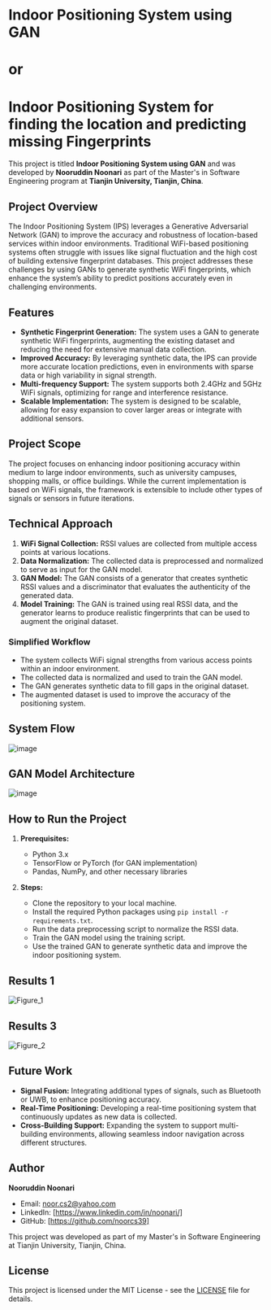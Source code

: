 # Indoor Positioning System using GAN
# or
# Indoor Positioning System for finding the location and predicting missing Fingerprints

This project is titled **Indoor Positioning System using GAN** and was developed by **Nooruddin Noonari** as part of the Master's in Software Engineering program at **Tianjin University, Tianjin, China**.

## Project Overview

The Indoor Positioning System (IPS) leverages a Generative Adversarial Network (GAN) to improve the accuracy and robustness of location-based services within indoor environments. Traditional WiFi-based positioning systems often struggle with issues like signal fluctuation and the high cost of building extensive fingerprint databases. This project addresses these challenges by using GANs to generate synthetic WiFi fingerprints, which enhance the system’s ability to predict positions accurately even in challenging environments.

## Features

- **Synthetic Fingerprint Generation:** The system uses a GAN to generate synthetic WiFi fingerprints, augmenting the existing dataset and reducing the need for extensive manual data collection.
- **Improved Accuracy:** By leveraging synthetic data, the IPS can provide more accurate location predictions, even in environments with sparse data or high variability in signal strength.
- **Multi-frequency Support:** The system supports both 2.4GHz and 5GHz WiFi signals, optimizing for range and interference resistance.
- **Scalable Implementation:** The system is designed to be scalable, allowing for easy expansion to cover larger areas or integrate with additional sensors.

## Project Scope

The project focuses on enhancing indoor positioning accuracy within medium to large indoor environments, such as university campuses, shopping malls, or office buildings. While the current implementation is based on WiFi signals, the framework is extensible to include other types of signals or sensors in future iterations.

## Technical Approach

1. **WiFi Signal Collection:** RSSI values are collected from multiple access points at various locations.
2. **Data Normalization:** The collected data is preprocessed and normalized to serve as input for the GAN model.
3. **GAN Model:** The GAN consists of a generator that creates synthetic RSSI values and a discriminator that evaluates the authenticity of the generated data.
4. **Model Training:** The GAN is trained using real RSSI data, and the generator learns to produce realistic fingerprints that can be used to augment the original dataset.

### Simplified Workflow

- The system collects WiFi signal strengths from various access points within an indoor environment.
- The collected data is normalized and used to train the GAN model.
- The GAN generates synthetic data to fill gaps in the original dataset.
- The augmented dataset is used to improve the accuracy of the positioning system.

## System Flow

![image](https://github.com/user-attachments/assets/6a3de19e-4bb7-4778-9aa0-fbc5515bbaba)

## GAN Model Architecture

![image](https://github.com/user-attachments/assets/694c24ac-75e0-4050-89fb-e6de82721f73)

## How to Run the Project

1. **Prerequisites:**
   - Python 3.x
   - TensorFlow or PyTorch (for GAN implementation)
   - Pandas, NumPy, and other necessary libraries

2. **Steps:**
   - Clone the repository to your local machine.
   - Install the required Python packages using `pip install -r requirements.txt`.
   - Run the data preprocessing script to normalize the RSSI data.
   - Train the GAN model using the training script.
   - Use the trained GAN to generate synthetic data and improve the indoor positioning system.

## Results 1

![Figure_1](https://github.com/user-attachments/assets/c548c007-a4ef-4d0a-af33-d9a2728d6ab4)


## Results 3

![Figure_2](https://github.com/user-attachments/assets/8e73ca16-3bb8-4e09-aefc-189bc2510f38)

## Future Work

- **Signal Fusion:** Integrating additional types of signals, such as Bluetooth or UWB, to enhance positioning accuracy.
- **Real-Time Positioning:** Developing a real-time positioning system that continuously updates as new data is collected.
- **Cross-Building Support:** Expanding the system to support multi-building environments, allowing seamless indoor navigation across different structures.

## Author

**Nooruddin Noonari**

- Email: noor.cs2@yahoo.com
- LinkedIn: [https://www.linkedin.com/in/noonari/]
- GitHub: [https://github.com/noorcs39]

This project was developed as part of my Master's in Software Engineering at Tianjin University, Tianjin, China.

## License

This project is licensed under the MIT License - see the [LICENSE](LICENSE) file for details.
